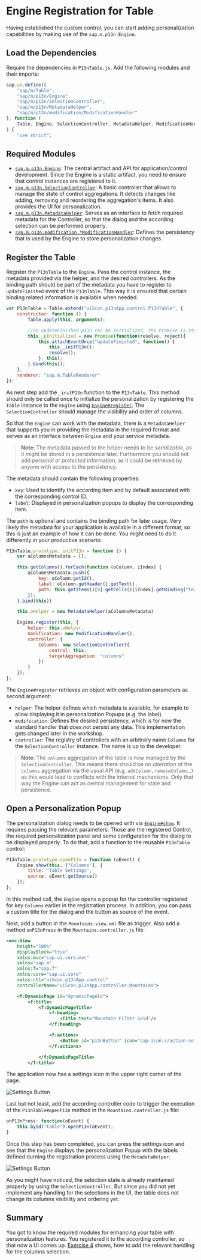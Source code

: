 # Engine Registration for Table
Having established the custom control, you can start adding personalization capabilities by making use of the `sap.m.p13n.Engine`. 
## Load the Dependencies
Require the dependencies in `P13nTable.js`. Add the following modules and their imports:

````js
sap.ui.define([
    "sap/m/Table",
    "sap/m/p13n/Engine",
    "sap/m/p13n/SelectionController",
    "sap/m/p13n/MetadataHelper",
    "sap/m/p13n/modification/ModificationHandler"
], function (
    Table, Engine, SelectionController, MetadataHelper, ModificationHandler
) {
    "use strict";
````
## Required Modules
* [`sap.m.p13n.Engine`](https://openui5nightly.hana.ondemand.com/api/sap.m.p13n.Engine): The central artifact and API for application/control development. Since the Engine is a static artifact, you need to ensure that control instances are registered to it.
* [`sap.m.p13n.SelectionController`](https://openui5nightly.hana.ondemand.com/api/sap.m.p13n.SelectionController): A basic controller that allows to manage the state of control aggregations. It detects changes like adding, removing and reordering the aggregation's items. It also provides the UI for personalization.
* [`sap.m.p13n.MetadataHelper`](https://openui5nightly.hana.ondemand.com/api/sap.m.p13n.MetadataHelper): Serves as an interface to fetch required metadata for the Controller, so that the dialog and the according selection can be performed properly.
* [`sap.m.p13n.modification.*ModificationHandler`](https://openui5nightly.hana.ondemand.com/api/sap.m.p13n.modification.ModificationHandler): Defines the persistency that is used by the Engine to store personalization changes.

## Register the Table
Register the `P13nTable` to the `Engine`. Pass the control instance, the metadata provided via the helper, and the desired controllers. As the binding path should be part of the metadata you have to register to `updateFinished` event of the `P13nTable`. This way it is ensured that certain binding related information is available when needed.

````js
var P13nTable = Table.extend("ui5con.p13nApp.control.P13nTable", {
    constructor: function () {
        Table.apply(this, arguments);

        //on updateFinished p13n can be initialized, the Promise is stored for later
        this._pInitialized = new Promise(function(resolve, reject){
            this.attachEventOnce("updateFinished", function() {
                this._initP13n();
                resolve();
            }, this);
        }.bind(this));
    },
    renderer: "sap.m.TableRenderer"
});
````

As next step add the `_initP13n` function to the `P13nTable`. This method should only be called once to initialize the personalization by registering the `Table` instance to the `Engine` using [`Engine#register`](https://openui5nightly.hana.ondemand.com/api/sap.m.p13n.Engine#methods/register). The `SelectionController` should manage the visibility and order of columns. 

So that the `Engine` can work with the metadata, there is a `MetadataHelper` that supports you in providing the metadata in the required format and serves as an interface between `Engine` and your service metadata.

>**Note**: The metadata passed to the helper needs to be *serializable*, as it might be stored in a persistence later. Furthermore you should not add *personal* or *protected* information, as it could be retrieved by anyone with access to the persistency. 

The metadata should contain the following properties:
- `key`: Used to identify the according item and by default associated with the corresponding control ID.
- `label`: Displayed in personalization popups to display the corresponding item.

The `path` is optional and contains the binding path for later usage.  Very likely the metadata for your application is available in a different format, so this is just an example of how it can be done. You might need to do it differently in your productive scenario:

````js
P13nTable.prototype._initP13n = function () {
    var aColumnsMetadata = [];

    this.getColumns().forEach(function (oColumn, iIndex) {
        aColumnsMetadata.push({
            key: oColumn.getId(),
            label: oColumn.getHeader().getText(), 
            path: this.getItems()[0].getCells()[iIndex].getBinding("text").getPath()
        });
    }.bind(this))

    this.oHelper = new MetadataHelper(aColumnsMetadata)

    Engine.register(this, {
        helper: this.oHelper,
        modification: new ModificationHandler(),
        controller: {
            Columns: new SelectionController({
                control: this,
                targetAggregation: "columns"
            })
        }
    });
};
````

The `Engine#register` retrieves an object with configuration parameters as second argument:
- `helper`: The helper defines which metadata is available, for example to allow displaying it in personalization Popups (e.g. the label).
- `modification`: Defines the desired persistency, which is for now the standard handler that does not persist any data. This implementation gets changed later in the workshop.
- `controller`: The registry of controllers with an arbitrary name `Columns` for the `SelectionController` instance. The name is up to the developer.

>**Note**: The `columns` aggregation of the table is now managed by the `SelectionController`. This means there should be *no alteration* of the  `columns` aggregation via the usual API (e.g. `addColumn`, `removeColumn`...) as this would lead to conflicts with the internal mechanisms. Only that way the Engine can act as central management for state and persistence. 

## Open a Personalization Popup

The personalization dialog needs to be opened with via [`Engine#show`](https://openui5nightly.hana.ondemand.com/api/sap.m.p13n.Engine#methods/show). It requires passing the relevant parameters. Those are the registered Control, the required personalization panel and some configuration for the dialog to be displayed properly. To do that, add a function to the reusable `P13nTable` control:

````js
P13nTable.prototype.openP13n = function (oEvent) {
    Engine.show(this, ["Columns"], {
        title: "Table Settings",
        source: oEvent.getSource()
    });
};
````

In this method call, the `Engine` opens a popup for the controller registered for key `Columns` earlier in the registration process. In addition, you can pass a custom title for the dialog and the button as source of the event.

Next, add a button in the `Mountains.view.xml` file as trigger. Also add a method `onP13nPress` in the `Mountains.controller.js` file:

````xml
<mvc:View
    height="100%"
    displayBlock="true"
    xmlns:mvc="sap.ui.core.mvc"
    xmlns="sap.m"
    xmlns:f="sap.f"
    xmlns:core="sap.ui.core"
    xmlns:ctl="ui5con.p13nApp.control"
    controllerName="ui5con.p13nApp.controller.Mountains">

	<f:DynamicPage id="dynamicPageId">
		<f:title>
			<f:DynamicPageTitle>
				<f:heading>
					<Title text="Mountain Filter Grid"/>
				</f:heading>

				<f:actions>
                    <Button id="p13nButton" icon="sap-icon://action-settings" type="Transparent" press=".onP13nPress"/>
				</f:actions>

			</f:DynamicPageTitle>
		</f:title>

````

The application now has a settings icon in the upper right corner of the page.

![Settings Button](screenshots/ex03_1.png)

Last but not least, add the according controller code to trigger the execution of the `P13nTable#openP13n` method in the `Mountains.controller.js` file: 

````js
onP13nPress: function(oEvent) {
    this.byId("table").openP13n(oEvent);
}
````

Once this step has been completed, you can press the settings icon and see that the `Engine` displays the personalization Popup with the labels defined durning the registration process using the `MetadataHelper`.

![Settings Button](screenshots/ex03_2.png)

As you might have noticed, the selection state is already maintained properly by using the `SelectionController`. But since you did not yet implement any handling for the selections in the UI, the table does not change its columns visibility and ordering yet.

## Summary
You got to know the required modules for enhancing your table with personalization features. You registered it to the according controller, so that now a UI comes up. [Exercise 4](../ex04/) shows, how to add the relevant handling for the columns selection.

